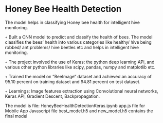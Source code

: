 # Honey Bee Health Detection
The model helps in classifying Honey bee health for intelligent hive monitoring.

◦ Built a CNN model to predict and classify the health of bees. The model classifies the bees’ health into
various categories like healthy/ hive being robbed/ ant problems/ hive beetles etc and helps in intelligent
hive monitoring.

◦ The project involved the use of Keras: the python deep learning API, and various other python libraries
like scipy, pandas, numpy and matplotlib etc.

◦ Trained the model on ”BeeImage” dataset and achieved an accuracy of 95.10 percent on training
dataset and 94.81 percent on test dataset.

◦ Learnings: Image features extraction using Convolutional neural networks, Keras API, Gradient
Descent, Backpropagation.

The model is file: HoneyBeeHealthDetectionKeras.ipynb
app.js file for Mobile App Javascript file
best_model.h5 and new_model.h5 contains the final model

